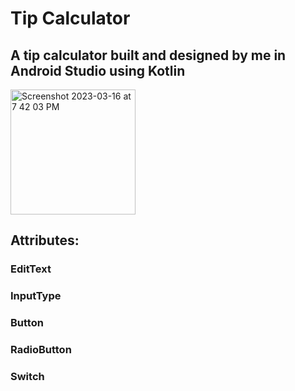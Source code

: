 # Tip Calculator
## A tip calculator built and designed by me in Android Studio using Kotlin

<img width="200" alt="Screenshot 2023-03-16 at 7 42 03 PM" src="https://user-images.githubusercontent.com/75393933/225776256-3e4197ee-ff5d-4b27-916f-63fbeab4d5fe.png">

## Attributes:
### EditText
### InputType 
### Button
### RadioButton
### Switch
